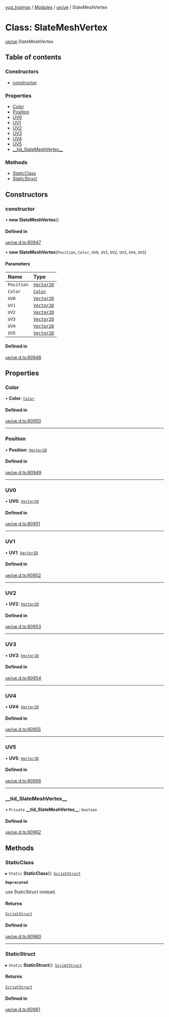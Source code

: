 [yug_typings](../README.md) / [Modules](../modules.md) / [ue/ue](../modules/ue_ue.md) / SlateMeshVertex

# Class: SlateMeshVertex

[ue/ue](../modules/ue_ue.md).SlateMeshVertex

## Table of contents

### Constructors

- [constructor](ue_ue.SlateMeshVertex.md#constructor)

### Properties

- [Color](ue_ue.SlateMeshVertex.md#color)
- [Position](ue_ue.SlateMeshVertex.md#position)
- [UV0](ue_ue.SlateMeshVertex.md#uv0)
- [UV1](ue_ue.SlateMeshVertex.md#uv1)
- [UV2](ue_ue.SlateMeshVertex.md#uv2)
- [UV3](ue_ue.SlateMeshVertex.md#uv3)
- [UV4](ue_ue.SlateMeshVertex.md#uv4)
- [UV5](ue_ue.SlateMeshVertex.md#uv5)
- [\_\_tid\_SlateMeshVertex\_\_](ue_ue.SlateMeshVertex.md#__tid_slatemeshvertex__)

### Methods

- [StaticClass](ue_ue.SlateMeshVertex.md#staticclass)
- [StaticStruct](ue_ue.SlateMeshVertex.md#staticstruct)

## Constructors

### constructor

• **new SlateMeshVertex**()

#### Defined in

[ue/ue.d.ts:60947](https://github.com/YugMetaverse/yug_typings/blob/25cad34/ue/ue.d.ts#L60947)

• **new SlateMeshVertex**(`Position`, `Color`, `UV0`, `UV1`, `UV2`, `UV3`, `UV4`, `UV5`)

#### Parameters

| Name | Type |
| :------ | :------ |
| `Position` | [`Vector2D`](ue_ue_s.Vector2D.md) |
| `Color` | [`Color`](ue_ue_s.Color.md) |
| `UV0` | [`Vector2D`](ue_ue_s.Vector2D.md) |
| `UV1` | [`Vector2D`](ue_ue_s.Vector2D.md) |
| `UV2` | [`Vector2D`](ue_ue_s.Vector2D.md) |
| `UV3` | [`Vector2D`](ue_ue_s.Vector2D.md) |
| `UV4` | [`Vector2D`](ue_ue_s.Vector2D.md) |
| `UV5` | [`Vector2D`](ue_ue_s.Vector2D.md) |

#### Defined in

[ue/ue.d.ts:60948](https://github.com/YugMetaverse/yug_typings/blob/25cad34/ue/ue.d.ts#L60948)

## Properties

### Color

• **Color**: [`Color`](ue_ue_s.Color.md)

#### Defined in

[ue/ue.d.ts:60950](https://github.com/YugMetaverse/yug_typings/blob/25cad34/ue/ue.d.ts#L60950)

___

### Position

• **Position**: [`Vector2D`](ue_ue_s.Vector2D.md)

#### Defined in

[ue/ue.d.ts:60949](https://github.com/YugMetaverse/yug_typings/blob/25cad34/ue/ue.d.ts#L60949)

___

### UV0

• **UV0**: [`Vector2D`](ue_ue_s.Vector2D.md)

#### Defined in

[ue/ue.d.ts:60951](https://github.com/YugMetaverse/yug_typings/blob/25cad34/ue/ue.d.ts#L60951)

___

### UV1

• **UV1**: [`Vector2D`](ue_ue_s.Vector2D.md)

#### Defined in

[ue/ue.d.ts:60952](https://github.com/YugMetaverse/yug_typings/blob/25cad34/ue/ue.d.ts#L60952)

___

### UV2

• **UV2**: [`Vector2D`](ue_ue_s.Vector2D.md)

#### Defined in

[ue/ue.d.ts:60953](https://github.com/YugMetaverse/yug_typings/blob/25cad34/ue/ue.d.ts#L60953)

___

### UV3

• **UV3**: [`Vector2D`](ue_ue_s.Vector2D.md)

#### Defined in

[ue/ue.d.ts:60954](https://github.com/YugMetaverse/yug_typings/blob/25cad34/ue/ue.d.ts#L60954)

___

### UV4

• **UV4**: [`Vector2D`](ue_ue_s.Vector2D.md)

#### Defined in

[ue/ue.d.ts:60955](https://github.com/YugMetaverse/yug_typings/blob/25cad34/ue/ue.d.ts#L60955)

___

### UV5

• **UV5**: [`Vector2D`](ue_ue_s.Vector2D.md)

#### Defined in

[ue/ue.d.ts:60956](https://github.com/YugMetaverse/yug_typings/blob/25cad34/ue/ue.d.ts#L60956)

___

### \_\_tid\_SlateMeshVertex\_\_

• `Private` **\_\_tid\_SlateMeshVertex\_\_**: `boolean`

#### Defined in

[ue/ue.d.ts:60962](https://github.com/YugMetaverse/yug_typings/blob/25cad34/ue/ue.d.ts#L60962)

## Methods

### StaticClass

▸ `Static` **StaticClass**(): [`ScriptStruct`](ue_ue.ScriptStruct.md)

**`Deprecated`**

use StaticStruct instead.

#### Returns

[`ScriptStruct`](ue_ue.ScriptStruct.md)

#### Defined in

[ue/ue.d.ts:60960](https://github.com/YugMetaverse/yug_typings/blob/25cad34/ue/ue.d.ts#L60960)

___

### StaticStruct

▸ `Static` **StaticStruct**(): [`ScriptStruct`](ue_ue.ScriptStruct.md)

#### Returns

[`ScriptStruct`](ue_ue.ScriptStruct.md)

#### Defined in

[ue/ue.d.ts:60961](https://github.com/YugMetaverse/yug_typings/blob/25cad34/ue/ue.d.ts#L60961)
